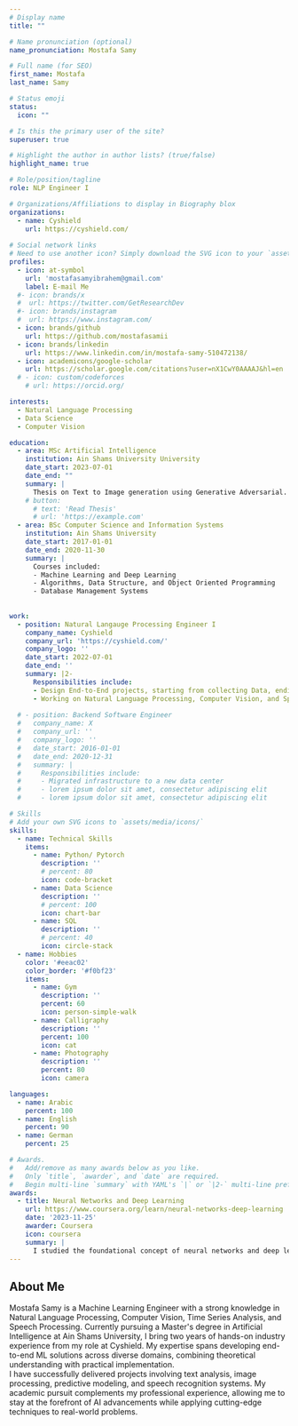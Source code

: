 ```yaml
---
# Display name
title: ""

# Name pronunciation (optional)
name_pronunciation: Mostafa Samy

# Full name (for SEO)
first_name: Mostafa
last_name: Samy

# Status emoji
status:
  icon: ""

# Is this the primary user of the site?
superuser: true

# Highlight the author in author lists? (true/false)
highlight_name: true

# Role/position/tagline
role: NLP Engineer I

# Organizations/Affiliations to display in Biography blox
organizations:
  - name: Cyshield
    url: https://cyshield.com/
    
# Social network links
# Need to use another icon? Simply download the SVG icon to your `assets/media/icons/` folder.
profiles:
  - icon: at-symbol
    url: 'mostafasamyibrahem@gmail.com'
    label: E-mail Me
  #- icon: brands/x
  #  url: https://twitter.com/GetResearchDev
  #- icon: brands/instagram
  #  url: https://www.instagram.com/
  - icon: brands/github
    url: https://github.com/mostafasamii
  - icon: brands/linkedin
    url: https://www.linkedin.com/in/mostafa-samy-510472138/
  - icon: academicons/google-scholar
    url: https://scholar.google.com/citations?user=nX1CwY0AAAAJ&hl=en
  # - icon: custom/codeforces
    # url: https://orcid.org/

interests:
  - Natural Language Processing
  - Data Science
  - Computer Vision

education:
  - area: MSc Artificial Intelligence
    institution: Ain Shams University University
    date_start: 2023-07-01
    date_end: ""
    summary: |
      Thesis on Text to Image generation using Generative Adversarial. Supervised by Prof Mohamed Fahmy Tolba. Till now I presented a paper at 2023 Eleventh International Conference on Intelligent Computing and Information Systems (ICICIS)
    # button:
      # text: 'Read Thesis'
      # url: 'https://example.com'
  - area: BSc Computer Science and Information Systems
    institution: Ain Shams University
    date_start: 2017-01-01
    date_end: 2020-11-30
    summary: |
      Courses included:
      - Machine Learning and Deep Learning 
      - Algorithms, Data Structure, and Object Oriented Programming
      - Database Management Systems
 
      
work:
  - position: Natural Langauge Processing Engineer I
    company_name: Cyshield
    company_url: 'https://cyshield.com/'
    company_logo: ''
    date_start: 2022-07-01
    date_end: ''
    summary: |2-
      Responsibilities include:
      - Design End-to-End projects, starting from collecting Data, ending with Deploying the models.
      - Working on Natural Language Processing, Computer Vision, and Speech processing projects.
    
  # - position: Backend Software Engineer
  #   company_name: X
  #   company_url: ''
  #   company_logo: ''
  #   date_start: 2016-01-01
  #   date_end: 2020-12-31
  #   summary: |
  #     Responsibilities include:
  #     - Migrated infrastructure to a new data center
  #     - lorem ipsum dolor sit amet, consectetur adipiscing elit
  #     - lorem ipsum dolor sit amet, consectetur adipiscing elit

# Skills
# Add your own SVG icons to `assets/media/icons/`
skills:
  - name: Technical Skills
    items:
      - name: Python/ Pytorch
        description: ''
        # percent: 80
        icon: code-bracket
      - name: Data Science
        description: ''
        # percent: 100
        icon: chart-bar
      - name: SQL
        description: ''
        # percent: 40
        icon: circle-stack
  - name: Hobbies
    color: '#eeac02'
    color_border: '#f0bf23'
    items:
      - name: Gym
        description: ''
        percent: 60
        icon: person-simple-walk
      - name: Calligraphy
        description: ''
        percent: 100
        icon: cat
      - name: Photography
        description: ''
        percent: 80
        icon: camera

languages:
  - name: Arabic
    percent: 100
  - name: English
    percent: 90
  - name: German
    percent: 25

# Awards.
#   Add/remove as many awards below as you like.
#   Only `title`, `awarder`, and `date` are required.
#   Begin multi-line `summary` with YAML's `|` or `|2-` multi-line prefix and indent 2 spaces below.
awards:
  - title: Neural Networks and Deep Learning
    url: https://www.coursera.org/learn/neural-networks-deep-learning
    date: '2023-11-25'
    awarder: Coursera
    icon: coursera
    summary: |
      I studied the foundational concept of neural networks and deep learning. By the end, I was familiar with the significant technological trends driving the rise of deep learning; build, train, and apply fully connected deep neural networks; implement efficient (vectorized) neural networks; identify key parameters in a neural network’s architecture; and apply deep learning to your own applications.
---
```


## About Me

Mostafa Samy is a Machine Learning Engineer with a strong knowledge in Natural Language Processing, Computer Vision, Time Series Analysis, and Speech Processing. Currently pursuing a Master's degree in Artificial Intelligence at Ain Shams University, I bring two years of hands-on industry experience from my role at Cyshield. My expertise spans developing end-to-end ML solutions across diverse domains, combining theoretical understanding with practical implementation. <br> I have successfully delivered projects involving text analysis, image processing, predictive modeling, and speech recognition systems. My academic pursuit complements my professional experience, allowing me to stay at the forefront of AI advancements while applying cutting-edge techniques to real-world problems.
